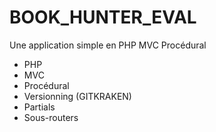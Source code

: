# BOOK_HUNTER_EVAL

Une application simple en PHP MVC Procédural

- PHP
- MVC
- Procédural
- Versionning (GITKRAKEN)
- Partials
- Sous-routers

